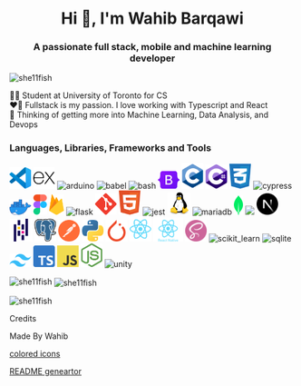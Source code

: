 <h1 align="center">Hi 👋, I'm Wahib Barqawi</h1>
<h3 align="center">A passionate full stack, mobile and machine learning developer</h3>

<p align="left"><img src="https://komarev.com/ghpvc/?username=she11fish&label=Profile%20views&color=0e75b6&style=flat" alt="she11fish" /></p>
<link
  rel="stylesheet"
  href="https://cdn.jsdelivr.net/gh/dheereshagrwal/colored-icons@1.7.5/src/app/ci.min.css"
/>
👨‍🎓 Student at University of Toronto for CS </br>
❤️‍🔥 Fullstack is my passion. I love working with Typescript and React </br>
🌱 Thinking of getting more into Machine Learning, Data Analysis, and Devops

<h3 align="left">Languages, Libraries, Frameworks and Tools</h3>
<p align="left">
    <img src="public/icons/vscode/vscode.svg" width="38px">
    <img src="public/icons/expressjs/expressjs.svg" width="38px">
    <a target="_blank" rel="noreferrer"> <img src="https://cdn.worldvectorlogo.com/logos/arduino-1.svg" alt="arduino" width="40" height="40" /> </a>
    <a target="_blank" rel="noreferrer"> <img src="https://www.vectorlogo.zone/logos/babeljs/babeljs-icon.svg" alt="babel" width="40" height="40" /> </a>
    <a target="_blank" rel="noreferrer"> <img src="https://www.vectorlogo.zone/logos/gnu_bash/gnu_bash-icon.svg" alt="bash" width="40" height="40" /> </a>
    <img src="public/icons/bootstrap/bootstrap.svg" width="38px">
    <img src="public/icons/c/C.svg" width="38px">
    <img src="public/icons/csharp/csharp.svg" width="38px">
    <img src="public/icons/css/css.svg" width="38px">
    <a target="_blank" rel="noreferrer">
        <img src="https://raw.githubusercontent.com/simple-icons/simple-icons/6e46ec1fc23b60c8fd0d2f2ff46db82e16dbd75f/icons/cypress.svg" alt="cypress" width="40" height="40" />
    </a>
    <img src="public/icons/docker/docker.webp" width="38px">
    <img src="public/icons/figma/figma.svg" width="24px">
    <img src="public/icons/firebase/firebase.svg" width="26px">
    <a target="_blank" rel="noreferrer"> <img src="https://www.vectorlogo.zone/logos/pocoo_flask/pocoo_flask-icon.svg" alt="flask" width="40" height="40" /> </a>
    <img src="public/icons/git/git.svg" width="38px">
        <img src="public/icons/html/html.svg" width="38px">
    <a target="_blank" rel="noreferrer"> <img src="https://www.vectorlogo.zone/logos/jestjsio/jestjsio-icon.svg" alt="jest" width="40" height="40" /> </a>
    <a target="_blank" rel="noreferrer"> <img src="https://raw.githubusercontent.com/devicons/devicon/master/icons/linux/linux-original.svg" alt="linux" width="40" height="40" /> </a>
    <a target="_blank" rel="noreferrer"> <img src="https://www.vectorlogo.zone/logos/mariadb/mariadb-icon.svg" alt="mariadb" width="40" height="40" /> </a>
    <img src="public/icons/mongodb/mongodb.svg" width="16px">
    <img src="public/icons/mysql/mysql-vertical.svg" width="38px">
    <img src="public/icons/nextjs/nextjs.svg" width="38px"></img>
    <a target="_blank" rel="noreferrer">
        <img src="https://raw.githubusercontent.com/devicons/devicon/2ae2a900d2f041da66e950e4d48052658d850630/icons/pandas/pandas-original.svg" alt="pandas" width="40" height="40" />
    </a>
    <img src="public/icons/postgresql/postgresql.svg" width="38px">
    <img src="public/icons/postman/postman.svg" width="38px">
    <img src="public/icons/python/python.svg" width="38px">
    <img src="public/icons/pytorch/pytorch.svg" width="38px">
    <img src="public/icons/reactjs/reactjs.svg" width="38px">
    <img src="public/icons/react-native/react-native.svg" width="52px">
    <img src="public/icons/sass/sass.png" width="38px">
    <a target="_blank" rel="noreferrer"> <img src="https://upload.wikimedia.org/wikipedia/commons/0/05/Scikit_learn_logo_small.svg" alt="scikit_learn" width="40" height="40" /> </a>
    <a target="_blank" rel="noreferrer"> <img src="https://www.vectorlogo.zone/logos/sqlite/sqlite-icon.svg" alt="sqlite" width="40" height="40" /> </a>
    <img src="public/icons/tailwind/tailwind.svg" width="38px">
    <img src="public/icons/ts/ts.svg" width="38px">
    <img src="public/icons/js/js.svg" width="38px">
    <img src="public/icons/nodejs/nodejs.svg" width="38px">
    <a target="_blank" rel="noreferrer"> <img src="https://www.vectorlogo.zone/logos/unity3d/unity3d-icon.svg" alt="unity" width="40" height="40" /> </a>

</p>

<p><img align="left" src="https://github-readme-stats.vercel.app/api/top-langs?username=she11fish&show_icons=true&theme=dracula&locale=en&layout=compact" alt="she11fish" /></p>

<p>&nbsp;<img align="center" src="https://github-readme-stats.vercel.app/api?username=she11fish&show_icons=true&combine_all_yearly_contributions=true&theme=dracula&hide_rank=true&locale=en" alt="she11fish" /></p>

<p><img align="center" src="https://github-readme-streak-stats.herokuapp.com/?user=she11fish&theme=dracula" alt="she11fish" /></p>

Credits

Made By Wahib

[colored icons](https://github.com/dheereshagrwal/colored-icons/tree/master)

[README geneartor](https://rahuldkjain.github.io/gh-profile-readme-generator/)
